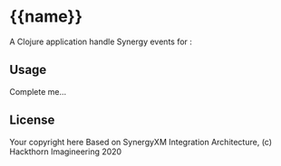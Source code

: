 # {{name}}

A Clojure application handle Synergy events for :

## Usage

Complete me...

## License

Your copyright here
Based on SynergyXM Integration Architecture, (c) Hackthorn Imagineering 2020


